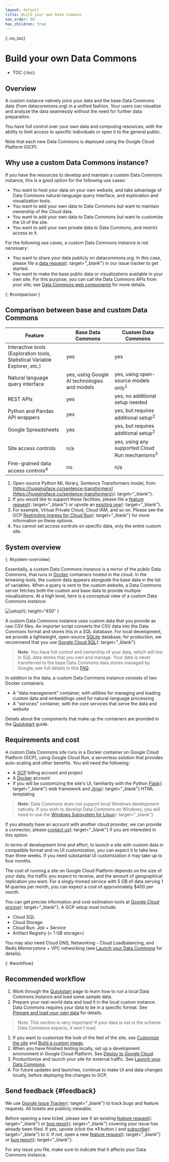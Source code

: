 ```yaml
---
layout: default
title: Build your own Data Commons
nav_order: 90
has_children: true
---
```


{:.no_toc}
# Build your own Data Commons

* TOC
{:toc}

## Overview

A custom instance natively joins your data and the base Data Commons data (from datacommons.org) in a unified fashion. Your users can visualize and analyze the data seamlessly without the need for further data preparation.

You have full control over your own data and computing resources, with the ability to limit access to specific individuals or open it to the general public.

Note that each new Data Commons is deployed using the Google Cloud Platform (GCP). 

## Why use a custom Data Commons instance?

If you have the resources to develop and maintain a custom Data Commons instance, this is a good option for the following use cases:

- You want to host your data on your own website, and take advantage of Data Commons natural-language query interface, and exploration and visualization tools.
- You want to add your own data to Data Commons but want to maintain ownership of the Cloud data.
- You want to add your own data to Data Commons but want to customize the UI of the site.
- You want to add your own private data to Data Commons, and restrict access to it.

For the following use cases, a custom Data Commons instance is not necessary:

- You want to share your data publicly on datacommons.org. In this case, please file a [data request](https://issuetracker.google.com/issues/new?component=1660823&template=2053232){: target="_blank"} in our issue tracker to get started.
- You want to make the base public data or visualizations available in your own site. For this purpose, you can call the Data Commons APIs from your site; see [Data Commons web components](/api/web_components/index.html) for more details.

{: #comparison }
## Comparison between base and custom Data Commons

| Feature                                                      |  Base Data Commons | Custom Data Commons |
|--------------------------------------------------------------|--------------------|---------------------|
| Interactive tools (Exploration tools, Statistical Variable Explorer, etc.) |  yes  |    yes    |
| Natural language query interface                            | yes, using Google AI technologies and models  |  yes, using open-source models only<sup>1</sup>  |
| REST APIs                                                   |  yes | yes, no additional setup needed |
| Python and Pandas API wrappers                               |  yes  | yes, but requires additional setup<sup>2</sup> |
| Google Spreadsheets                                         |  yes |  yes, but requires additional setup<sup>2</sup> |
| Site access controls | n/a | yes, using any supported Cloud Run mechanisms<sup>3</sup> |
| Fine-grained data access controls<sup>4</sup> |  no | n/a |

1. Open-source Python ML library, Sentence Transformers model, from [https://huggingface.co/sentence-transformers](https://huggingface.co/sentence-transformers){: target="_blank"}.
1. If you would like to support these facilities, please file a [feature request](https://issuetracker.google.com/issues/new?component=1659535&template=2053233){: target="_blank"} or upvote an [existing one](https://issuetracker.google.com/issues?q=componentid:1659535%2B%20type:feature_request){: target="_blank"}.
1. For example, Virtual Private Cloud, Cloud IAM, and so on. Please see the GCP [Restricting ingress for Cloud Run](https://cloud.google.com/run/docs/securing/ingress){: target="_blank"} for more information on these options. 
1. You cannot set access controls on specific data, only the entire custom site.

## System overview
{: #system-overview}

Essentially, a custom Data Commons instance is a mirror of the public Data Commons, that runs in [Docker](http://docker.com) containers hosted in the cloud. In the browsing tools, the custom data appears alongside the base data in the list of variables. When a query is sent to the custom website, a Data Commons server fetches both the custom and base data to provide multiple visualizations. At a high level, here is a conceptual view of a custom Data Commons instance:

![setup1](/assets/images/custom_dc/customdc_setup1.png){: height="450" }

A custom Data Commons instance uses custom data that you provide as raw CSV files. An importer script converts the CSV data into the Data Commons format and stores this in a SQL database. For local development, we provide a lightweight, open-source [SQLite](http://sqlite.org) database; for production, we recommend that you use [Google Cloud SQL](https://cloud.google.com/sql/){: target="_blank"}.


> **Note**: You have full control and ownership of your data, which will live in SQL data stores that you own and manage. Your data is never transferred to the base Data Commons data stores managed by Google; see full details in this [FAQ](/custom_dc/faq.html#data-security). 

In addition to the data, a custom Data Commons instance consists of two Docker containers: 
- A "data management" container, with utilities for managing and loading custom data and embeddings used for natural-language processing
- A "services" container, with the core services that serve the data and website

Details about the components that make up the containers are provided in the [Quickstart](/custom_dc/quickstart.html) guide.

## Requirements and cost

A custom Data Commons site runs in a Docker container on Google Cloud Platform (GCP), using Google Cloud Run, a serverless solution that provides auto-scaling and other benefits. You will need the following:

- A [GCP](http://console.cloud.google.com) billing account and project
- A [Docker](http://docker.com) account
- If you will be customizing the site's UI, familiarity with the Python [Flask](https://flask.palletsprojects.com/en/3.0.x/#){: target="_blank"} web framework and [Jinja](https://jinja.palletsprojects.com/en/3.1.x/templates/){: target="_blank"} HTML templating

> **Note:** Data Commons does not support local Windows development natively. If you wish to develop Data Commons on Windows, you will need to use the [Windows Subsystem for Linux](https://learn.microsoft.com/en-us/windows/wsl/about){: target="_blank"}.

If you already have an account with another cloud provider, we can provide a connector; please [contact us](https://docs.google.com/forms/d/e/1FAIpQLSeVCR95YOZ56ABsPwdH1tPAjjIeVDtisLF-8oDYlOxYmNZ7LQ/viewform?resourcekey=0-yJ9nT9ST-TfoKNtmGIws-g){: target="_blank"} if you are interested in this option.

In terms of development time and effort, to launch a site with custom data in compatible format and no UI customization, you can expect it to take less than three weeks. If you need substantial UI customization it may take up to four months.

The cost of running a site on Google Cloud Platform depends on the size of your data, the traffic you expect to receive, and the amount of geographical replication you want. For a singly-homed service with 5 GB of data serving 1 M queries per month, you can expect a cost of approximately $400 per month. 

You can get precise information and cost estimation tools at [Google Cloud pricing](https://cloud.google.com/pricing){: target="_blank"}. A GCP setup must include:
- Cloud SQL
- Cloud Storage
- Cloud Run: Job + Service
- Artifact Registry (< 1 GB storage>)

You may also need Cloud DNS, Networking - Cloud Loadbalancing, and Redis Memorystore + VPC networking (see [Launch your Data Commons](launch_cloud.md) for details).

{: #workflow}
## Recommended workflow

1. Work through the [Quickstart](/custom_dc/quickstart.html) page to learn how to run a local Data Commons instance and load some sample data.
1. Prepare your real-world data and load it in the local custom instance. Data Commons requires your data to be in a specific format. See [Prepare and load your own data](/custom_dc/custom_data.html) for details. 
> Note: This section is very important!  If your data is not in the scheme Data Commons expects, it won't load.
1. If you want to customize the look of the feel of the site, see [Customize the site](/custom_dc/custom_ui.html) and [Build a custom image](build_images.md), 
1. When you have finished testing locally, set up a development environment in Google Cloud Platform. See [Deploy to Google Cloud](/custom_dc/deploy_cloud.html).
1. Productionize and launch your site for external traffic. See [Launch your Data Commons](/custom_dc/launch_cloud.html).
1. For future updates and launches, continue to make UI and data changes locally, before deploying the changes to GCP.

## Send feedback {#feedback}

We use [Google Issue Tracker](https://issuetracker.google.com){: target="_blank"} to track bugs and feature requests. All tickets are publicly viewable.

Before opening a new ticket, please see if an existing [feature request](https://issuetracker.google.com/issues?q=componentid:1659535%2B%20type:feature_request){: target="_blank"} or [bug report](https://issuetracker.google.com/issues?q=componentid:1659535%20-type:feature_request){: target="_blank"} covering your issue has already been filed. If yes, upvote (click the **+1** button ) and [subscribe](https://developers.google.com/issue-tracker/guides/subscribe){: target="_blank"} to it. If not, open a new [feature request](https://issuetracker.google.com/issues/new?component=1659535&template=2053233){: target="_blank"} or [bug report](https://issuetracker.google.com/issues/new?component=1659535&template=2053231){: target="_blank"}.

For any issue you file, make sure to indicate that it affects your Data Commons instance.
